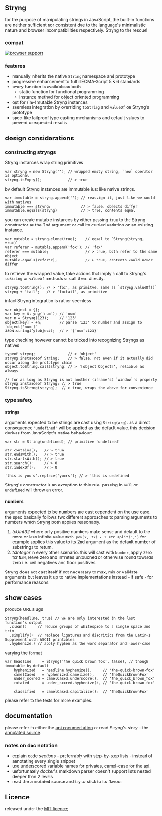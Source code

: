 
Stryng
------
for the purpose of manipulating strings in JavaScript, the built-in functions are neither sufficient nor consistent due to the language's minimalistic nature and browser incompatibilities respectively. Stryng to the rescue!

### compat

[![browser support](https://ci.testling.com/espretto/stryng.png)](https://ci.testling.com/espretto/Stryng)

### features

- manually inherits the native `String` namespace and prototype
- progressive enhancement to fulfill ECMA-Script 5 & 6 standards
- every function is available as both
  - static function for functional programming
  - instance method for object oriented programming
- opt for (im-)mutable Stryng instances
- seemless integration by overriding `toString` and `valueOf` on Stryng's prototype
- spec-like failproof type casting mechanisms and default values to prevent unexpected results

design considerations
---------------------

### constructing stryngs

Stryng instances wrap string primitives
```
var stryng = new Stryng(''); // wrapped empty string, `new` operator is optional
stryng.isEmpty();            // > true
```
by default Stryng instances are immutable just like native strings.
```
var immutable = stryng.append(''); // reassign it, just like we would with natives
immutable === stryng;              // > false, objects differ
immutable.equals(stryng)           // > true, contents equal
```
you can create mutable instances by either passing `true` to the Stryng constructor as the 2nd argument or call its curried variation on an existing instance.
```
var mutable = stryng.clone(true);    // equal to `Stryng(stryng, true)`
var referer = mutable.append('fox'); // 'fox'
referer === mutable;                 // > true, both refer to the same object
mutable.equals(referer);             // > true, contents could never differ
```
to retrieve the wrapped value, take actions that imply a call to Stryng's `toString` or `valueOf` methods or call them directly.
```
stryng.toString(); // > 'fox', as primitve, same as `stryng.valueOf()`
stryng + 'tail';   // > 'foxtail', as primitive
```
infact Stryng integration is rather seemless
```
var object = {};
var key = Stryng('num'); // 'num'
var n = Stryng(123);     // '123'
object[key] = +n;        // parse '123' to number and assign to `object['num']`
JSON.stringify(object);  // > '{"num":123}'
```
type checking however cannot be tricked into recognizing Stryngs as natives
```
typeof stryng;               // > 'object'
stryng instanceof String;    // > false, not even if it actually did occur along the prototype chain
object.toString.call(stryng) // > '[object Object]', reliable as always

// for as long as Stryng is not another (iframe's) `window`'s property
stryng instanceof Stryng; // > true
Stryng.isStryng(stryng);  // > true, wraps the above for convenience
```

### type safety

#### strings
arguments expected to be strings are cast using `String(arg)`. as a direct consequence `'undefined'` will be applied as the default value. this decision derives from JavaScript's native behaviour:
```
var str = String(undefined); // primitive 'undefined'

str.contains();   // > true
str.endsWith();   // > true
str.startsWith(); // > true
str.search();     // > 0
str.indexOf();    // > 0

'this is yours'.replace('yours'); // > 'this is undefined'
```
Stryng's constructor is an exception to this rule. passing in `null` or `undefined` will throw an error.

#### numbers
arguments expected to be numbers are cast dependent on the use case. the spec basically follows two different approaches to parsing arguments to numbers which Stryng both applies reasonably.

1. _toUInt32_ where only positive numbers make sense and default to the more or less infinite value `Math.pow(2, 32) - 1`. `str.split(',')` for example applies this value to its 2nd argument as the default number of substrings to return.
2. _toInteger_ in every other scenario. this will cast with `Number`, apply zero for `NaN`, leave zero and infinites untouched or otherwise round towards zero i.e. ceil negatives and floor positives

Stryng does not cast itself if not necessary to max, min or validate arguments but leaves it up to native implementations instead - if safe - for performance reasons.

show cases
----------
produce URL slugs
```
Stryng(headline, true) // we are only interested in the last function's output
  .clean()     // reduce groups of whitespace to a single space and trim
  .simplify()  // replace ligatures and diacritics from the Latin-1 Supplement with ASCII printables
  .hyphenize() // apply hyphen as the word separator and lower-case
```
varying the format
```
var headline     = Stryng('the quick brown fox', false), // though immutable by default
    hyphenized   = headline.hyphenize(),     // 'the-quick-brown-fox'
    camelCased   = hyphenized.camelize(),    // 'theQuickBrownFox'
    under_scored = camelCased.underscore(),  // 'the_quick_brown_fox'
    rotated      = under_scored.hyphenize(), // 'the-quick-brown-fox'

    classified   = camelCased.capitalize();  // 'TheQuickBrownFox'
```

please refer to the tests for more examples.

documentation
-------------
please refer to either the [api documentation](http://espretto.github.io/Stryng) or read Stryng's story - the [annotated source](http://espretto.github.io/Stryng/docker/README.md.html).

### notes on doc notation

- explain code _sections_ - preferrably with step-by-step lists - instead of annotating every single snippet
- use underscored variable names for privates, camel-case for the api.
- unfortunately _docker_'s markdown parser doesn't support lists nested deeper than 2 levels
- read the annotated source and try to stick to its flavour

Licence
-------
released under the [MIT licence](http://mariusrunge.com/mit-licence.html);
